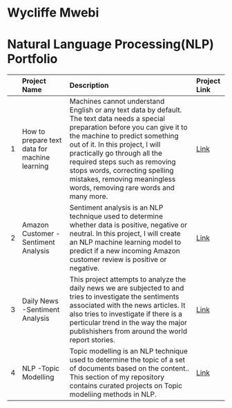 # Wycliffe Mwebi
# Natural Language Processing(NLP) Portfolio

| | Project Name  | Description    | Project Link   | 
|---:|:-------------|:-----------|:------|
| 1 | How to prepare text data for machine learning   | Machines cannot understand English or any text data by default. The text data needs a special preparation before you can give it to the machine to predict something out of it. In this project, I will practically go through all the required steps such as removing stops words, correcting spelling mistakes, removing meaningless words, removing rare words and many more.   | [Link](https://github.com/Wycliffe-Mwebi/Prepare-text-data-for-ML/blob/main/Preparing%20text%20data%20for%20machine%20learning.ipynb)  |                
| 2 | Amazon Customer -Sentiment Analysis  | Sentiment analysis is an NLP technique used to determine whether data is positive, negative or neutral. In this project, I will create an NLP machine learning model to predict if a new incoming Amazon customer review is positive or negative.  | [Link](https://github.com/Wycliffe-Mwebi/NLP-Portfolio/tree/main/NLP%20-Sentiment%20Analysis)   | 
| 3 | Daily News -Sentiment Analysis  | This project attempts to analyze the daily news we are subjected to and tries to investigate the sentiments associated with the news articles. It also tries to investigate if there is a perticular trend in the way the major publishishers from around the world report stories.  | [Link](https://github.com/Wycliffe-Mwebi/NLP-Portfolio/tree/main/NLP%20-Sentiment%20Analysis)   | 
| 4 | NLP -Topic Modelling  | Topic modelling is an NLP technique used to determine the topic of a set of documents based on the content.. This section of my repository contains curated projects on Topic modeliing methods in NLP.    | [Link](https://github.com/Wycliffe-Mwebi/NLP-Portfolio/tree/main/NLP%20Topic%20Modelling)  | 

